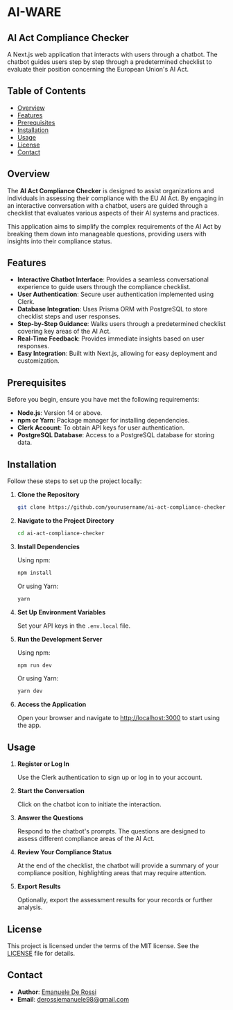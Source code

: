 # AI-WARE
## AI Act Compliance Checker

A Next.js web application that interacts with users through a chatbot. The chatbot guides users step by step through a predetermined checklist to evaluate their position concerning the European Union's AI Act.

## Table of Contents

- [Overview](#overview)
- [Features](#features)
- [Prerequisites](#prerequisites)
- [Installation](#installation)
- [Usage](#usage)
- [License](#license)
- [Contact](#contact)

## Overview

The **AI Act Compliance Checker** is designed to assist organizations and individuals in assessing their compliance with the EU AI Act. By engaging in an interactive conversation with a chatbot, users are guided through a checklist that evaluates various aspects of their AI systems and practices.

This application aims to simplify the complex requirements of the AI Act by breaking them down into manageable questions, providing users with insights into their compliance status.

## Features

- **Interactive Chatbot Interface**: Provides a seamless conversational experience to guide users through the compliance checklist.
- **User Authentication**: Secure user authentication implemented using Clerk.
- **Database Integration**: Uses Prisma ORM with PostgreSQL to store checklist steps and user responses.
- **Step-by-Step Guidance**: Walks users through a predetermined checklist covering key areas of the AI Act.
- **Real-Time Feedback**: Provides immediate insights based on user responses.
- **Easy Integration**: Built with Next.js, allowing for easy deployment and customization.

## Prerequisites

Before you begin, ensure you have met the following requirements:

- **Node.js**: Version 14 or above.
- **npm or Yarn**: Package manager for installing dependencies.
- **Clerk Account**: To obtain API keys for user authentication.
- **PostgreSQL Database**: Access to a PostgreSQL database for storing data.

## Installation

Follow these steps to set up the project locally:

1. **Clone the Repository**

   ```bash
   git clone https://github.com/yourusername/ai-act-compliance-checker.git
   ```

2. **Navigate to the Project Directory**

   ```bash
   cd ai-act-compliance-checker
   ```

3. **Install Dependencies**

   Using npm:

   ```bash
   npm install
   ```

   Or using Yarn:

   ```bash
   yarn
   ```

4. **Set Up Environment Variables**

   Set your API keys in the `.env.local` file.

5. **Run the Development Server**

   Using npm:

   ```bash
   npm run dev
   ```

   Or using Yarn:

   ```bash
   yarn dev
   ```

6. **Access the Application**

   Open your browser and navigate to [http://localhost:3000](http://localhost:3000) to start using the app.

## Usage

1. **Register or Log In**

   Use the Clerk authentication to sign up or log in to your account.

2. **Start the Conversation**

   Click on the chatbot icon to initiate the interaction.

3. **Answer the Questions**

   Respond to the chatbot's prompts. The questions are designed to assess different compliance areas of the AI Act.

4. **Review Your Compliance Status**

   At the end of the checklist, the chatbot will provide a summary of your compliance position, highlighting areas that may require attention.

5. **Export Results**

   Optionally, export the assessment results for your records or further analysis.

## License

This project is licensed under the terms of the MIT license. See the [LICENSE](LICENSE) file for details.

## Contact

- **Author**: [Emanuele De Rossi](https://github.com/emanuelederossi)
- **Email**: derossiemanuele98@gmail.com
